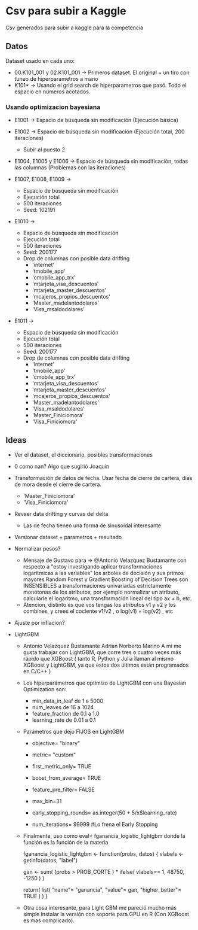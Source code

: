 # Csv para subir a Kaggle

Csv generados para subir a kaggle para la competencia

## Datos

Dataset usado en cada uno:

* 00.K101_001 y 02.K101_001 -> Primeros dataset. El original + un tiro con tuneo de hiperparametros a mano
* K101* -> Usando el grid search de hiperparametros que pasó. Todo el espacio en números acotados.


### Usando optimizacion bayesiana

* E1001 -> Espacio de búsqueda sin modificación (Ejecución básica)
* E1002 -> Espacio de búsqueda sin modificación (Ejecución total, 200 iteraciones)
	* Subir al puesto 2
* E1004, E1005 y E1006 -> Espacio de búsqueda sin modificación, todas las columnas (Problemas con las iteraciones)
* E1007, E1008, E1009 -> 
	* Espacio de búsqueda sin modificación 
	* Ejecución total
	* 500 iteraciones
	* Seed: 102191

* E1010 -> 
	* Espacio de búsqueda sin modificación 
	* Ejecución total
	* 500 iteraciones
	* Seed: 200177
	* Drop de columnas con posible data drifting
		* 'internet'
        * 'tmobile_app'
        * 'cmobile_app_trx'
        * 'mtarjeta_visa_descuentos'
        * 'mtarjeta_master_descuentos'
        * 'mcajeros_propios_descuentos'
        * 'Master_madelantodolares'
        * 'Visa_msaldodolares'

* E1011 -> 
	* Espacio de búsqueda sin modificación 
	* Ejecución total
	* 500 iteraciones
	* Seed: 200177
	* Drop de columnas con posible data drifting
		* 'internet'
        * 'tmobile_app'
        * 'cmobile_app_trx'
        * 'mtarjeta_visa_descuentos'
        * 'mtarjeta_master_descuentos'
        * 'mcajeros_propios_descuentos'
        * 'Master_madelantodolares'
        * 'Visa_msaldodolares'
	    * 'Master_Finiciomora'
	    * 'Visa_Finiciomora'



## Ideas

* Ver el dataset, el diccionario, posibles transformaciones
* 0 como nan? Algo que sugirió Joaquin
* Transformación de datos de fecha. Usar fecha de cierre de cartera, días de mora desde el cierre de cartera.
	* 'Master_Finiciomora'
	* 'Visa_Finiciomora'
* Reveer data drifting y curvas del delta
	* Las de fecha tienen una forma de sinusoidal interesante
* Versionar dataset + parametros + resultado

* Normalizar pesos?
	* Mensaje de Gustavo para => @Antonio Velazquez Bustamante con respecto a "estoy investigando aplicar transformaciones logarítmicas a las variables" los arboles de decisión y sus primos mayores Random Forest y Gradient Boosting of Decision Trees son INSENSIBLES a transformaciones univariadas estrictamente monótonas de los atributos, por ejemplo normalizar un atributo, calcularle el logaritmo, una transformación lineal del tipo ax + b, etc.
	* Atencion, distinto es que vos tengas los atributos v1 y v2 y los combines, y crees el cociente v1/v2 , o log(v1) + log(v2) , etc
* Ajuste por inflacion?
	


* LightGBM 
	* Antonio Velazquez Bustamante Adrian Norberto Marino A mi me gusta trabajar con LightGBM, que corre tres o cuatro veces más rápido que XGBoost ( tanto R, Python y Julia llaman al mismo XGBoost y LightGBM, ya que estos dos últimos están programados en C/C++ )
	* Los hiperparámetros que optimizo de LightGBM con una Bayesian Optimization son:
		* min_data_in_leaf de 1 a 5000
		* num_leaves de 16 a 1024
		* feature_fraction de 0.1 a 1.0
		* learning_rate de 0.01 a 0.1

	* Parámetros que dejo FIJOS en LightGBM
		* objective= "binary"
		* metric= "custom"
		* first_metric_only= TRUE
	 	* boost_from_average= TRUE
		* feature_pre_filter= FALSE

		* max_bin=31

		* early_stopping_rounds= as.integer(50 + 5/x$learning_rate)
		* num_iterations= 99999 #Lo frena el Early Stopping
	* Finalmente, uso como eval= fganancia_logistic_lightgbm donde la función es la función de la materia

		fganancia_logistic_lightgbm <- function(probs, datos)
		{
		vlabels <- getinfo(datos, "label")

		gan <- sum( (probs > PROB_CORTE ) * ifelse( vlabels== 1, 48750, -1250 )
		)

		return( list( "name"= "ganancia",
		"value"= gan,
		"higher_better"= TRUE ) )
		}

	* Otra cosa interesante, para Light GBM me pareció mucho más simple instalar la versión con soporte para GPU en R (Con XGBoost es mas complicado).












